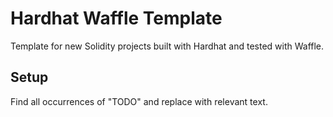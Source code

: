 # Hardhat Waffle Template

Template for new Solidity projects built with Hardhat and tested with Waffle.

## Setup

Find all occurrences of "TODO" and replace with relevant text.
